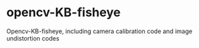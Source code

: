 # opencv-KB-fisheye
Opencv-KB-fisheye, including camera calibration code and image undistortion codes

